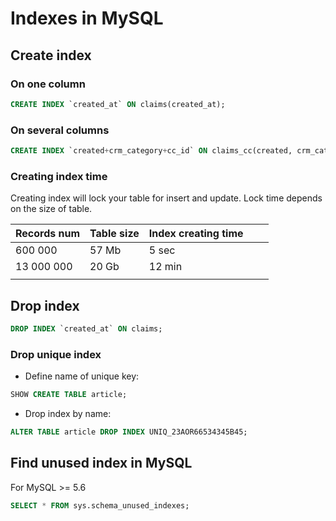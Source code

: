 # Indexes in MySQL

## Create index

### On one column

```sql
CREATE INDEX `created_at` ON claims(created_at);
```

### On several columns

```sql
CREATE INDEX `created+crm_category+cc_id` ON claims_cc(created, crm_category, cc_id);
```

### Creating index time

Creating index will lock your table for insert and update. Lock time depends on the size of table.

| Records num | Table size | Index creating time |   |   |
|-------------|------------|---------------------|---|---|
| 600 000     | 57 Mb      | 5 sec               |   |   |
| 13 000 000  | 20 Gb      | 12 min              |   |   |
|             |            |                     |   |   |

## Drop index

```sql
DROP INDEX `created_at` ON claims;
```

### Drop unique index

- Define name of unique key:
```sql
SHOW CREATE TABLE article;
```
- Drop index by name:
```sql
ALTER TABLE article DROP INDEX UNIQ_23AOR66534345B45;
```

## Find unused index in MySQL

For MySQL >= 5.6

```sql
SELECT * FROM sys.schema_unused_indexes;
```
